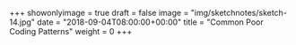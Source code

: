 +++
showonlyimage = true
draft = false
image = "img/sketchnotes/sketch-14.jpg"
date = "2018-09-04T08:00:00+00:00"
title = "Common Poor Coding Patterns"
weight = 0
+++

